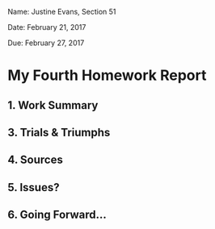 Name: Justine Evans, Section 51

Date: February 21, 2017

Due: February 27, 2017

# My Fourth Homework Report

## 1. Work Summary

## 3. Trials & Triumphs

## 4. Sources

## 5. Issues?

## 6. Going Forward...
